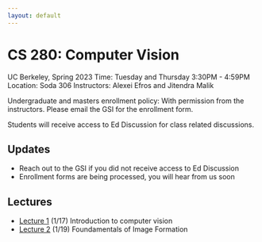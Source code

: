```yaml
---
layout: default
---
```


# CS 280: Computer Vision

UC Berkeley, Spring 2023
Time: Tuesday and Thursday 3:30PM - 4:59PM
Location: Soda 306
Instructors: Alexei Efros and Jitendra Malik

Undergraduate and masters enrollment policy: With permission from the instructors.
Please email the GSI for the enrollment form.

Students will receive access to Ed Discussion for class related discussions.

## Updates

* Reach out to the GSI if you did not receive access to Ed Discussion
* Enrollment forms are being processed, you will hear from us soon

## Lectures

* [Lecture 1]() (1/17) Introduction to computer vision
* [Lecture 2](https://www.dropbox.com/s/vle8r85up3akil2/PerspectiveProjection%202023.pdf?dl=0) (1/19) Foundamentals of Image Formation
